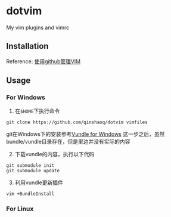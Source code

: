 dotvim
======

My vim plugins and vimrc

## Installation
Reference: [使用github管理VIM][1]

## Usage
### For Windows
1. 在`$HOME`下执行命令
```
git clone https://github.com/qinshaoq/dotvim vimfiles
```
git在Windows下的安装参考[Vundle for Windows][2]
这一步之后，虽然bundle/vundle目录存在，但是里边并没有实际的内容

2. 下载vundle的内容，执行以下代码
```
git submodule init
git submodule update
```

3. 利用vundle更新插件
```
vim +BundleInstall
```

### For Linux

[1]: https://github.com/Aaronlong31/articles/blob/master/manager-vim-config-and-plugin-with-github.markdown
[2]: https://github.com/gmarik/Vundle.vim/wiki/Vundle-for-Windows
